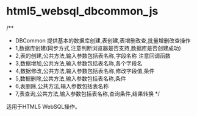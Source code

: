 html5_websql_dbcommon_js
========================
/**
 * DBCommon 提供基本的数据库创建,表创建,表增删改查,批量增删改查操作
 * 1,数据库创建(同步方式,注意判断浏览器是否支持,数据库是否创建成功)
 * 2,表的创建,公共方法,输入参数包括表名称,字段名称 注意回调函数
 * 3,数据增加,公共方法,输入参数包括表名称,各个字段名 
 * 4,数据修改,公共方法,输入参数包括表名称,修改字段值,条件
 * 5,数据删除,公共方法,输入参数包括表名称,条件 
 * 6,表删除,公共方法,输入参数包括表名称
 * 7,表查询,公共方法,输入参数包括表名称,查询条件,结果转换
 */
 
 适用于HTML5 WebSQL操作。
